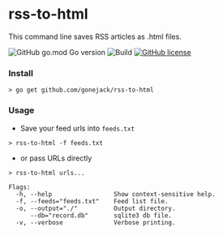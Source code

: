 # rss-to-html

This command line saves RSS articles as .html files.

![GitHub go.mod Go version](https://img.shields.io/github/go-mod/go-version/gonejack/rss-to-html)
![Build](https://github.com/gonejack/rss-to-html/actions/workflows/go.yml/badge.svg)
[![GitHub license](https://img.shields.io/github/license/gonejack/rss-to-html.svg?color=blue)](LICENSE)

### Install

```shell
> go get github.com/gonejack/rss-to-html
```

### Usage

- Save your feed urls into `feeds.txt`

```shell
> rss-to-html -f feeds.txt
```

- or pass URLs directly

```shell
> rss-to-html urls...
```

```
Flags:
  -h, --help                 Show context-sensitive help.
  -f, --feeds="feeds.txt"    Feed list file.
  -o, --output="./"          Output directory.
      --db="record.db"       sqlite3 db file.
  -v, --verbose              Verbose printing.
```

